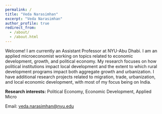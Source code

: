 ```yaml
---
permalink: /
title: "Veda Narasimhan"
excerpt: "Veda Narasimhan"
author_profile: true
redirect_from: 
  - /about/
  - /about.html
---
```


Welcome! I am currently an Assistant Professor at NYU-Abu Dhabi. I am an applied microeconomist working on topics related to economic development, growth, and political economy. My research focuses on how political institutions impact local development and the extent to which rural development programs impact both aggregate growth and urbanization. I have additional research projects related to migration, trade, urbanization, and local economic development, with most of my focus being on India.

**Research interests:** Political Economy, Economic Development, Applied Micro

Email: [veda.narasimhan@nyu.edu](mailto:veda.narasimhan@nyu.edu?subject=[GitHub]%20Source%20Han%20Sans)
